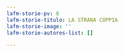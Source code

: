 ```yaml
---
lafm-storie-pv: 8
lafm-storie-titulo: LA STRANA COPPIA
lafm-storie-image: ''
lafm-storie-autores-list: []

---
```

